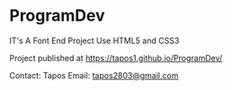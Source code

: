 # ProgramDev
IT's A Font End Project
Use HTML5 and CSS3

Project published at https://tapos1.github.io/ProgramDev/

Contact:
Tapos
Email: tapos2803@gmail.com

